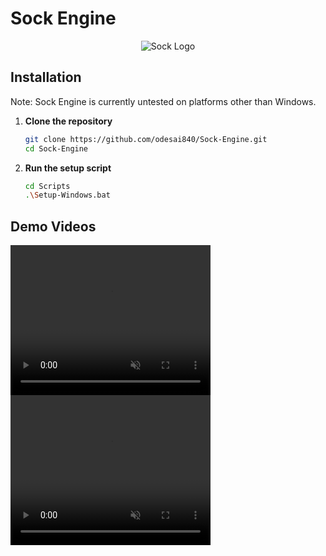 # Sock Engine

<div align="center">
  <img src="Assets/Branding/sockenginelogo.png" alt="Sock Logo">
</div>

## Installation
Note: Sock Engine is currently untested on platforms other than Windows.

1. **Clone the repository**

   ```sh
   git clone https://github.com/odesai840/Sock-Engine.git
   cd Sock-Engine
   ```

2. **Run the setup script**
   
   ```sh
   cd Scripts
   .\Setup-Windows.bat
   ```

## Demo Videos

<video width="320" height="240" controls muted autoPlay loop>
   <source src="demo/sockenginedemo.mp4" type="video/mp4"></source>
</video>

<video width="320" height="240" controls muted autoPlay loop>
    <source src="demo/sockengineanim.mp4" type="video/mp4"></source>
</video>
